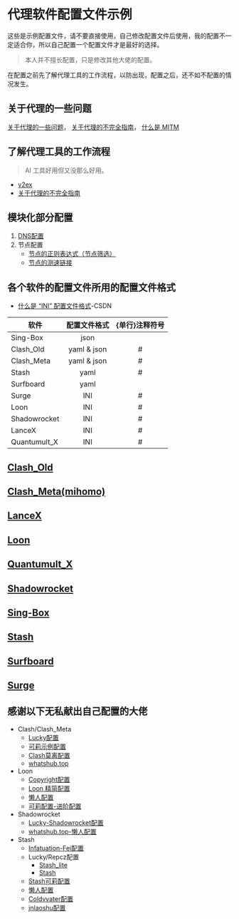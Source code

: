 # 代理软件配置文件示例

这些是示例配置文件，请不要直接使用，自己修改配置文件后使用，我的配置不一定适合你，所以自己配置一个配置文件才是最好的选择。
> 本人并不擅长配置，只是修改其他大佬的配置。

在配置之前先了解代理工具的工作流程，以防出现，配置之后，还不如不配置的情况发生。

## 关于代理的一些问题
[关于代理的一些问题](https://blog.revincx.icu/posts/proxy-summary/)，
[关于代理的不完全指南](https://blog.revincx.icu/posts/proxy-summary/)，
[什么是 MITM](https://zh.m.wikipedia.org/wiki/%E4%B8%AD%E9%97%B4%E4%BA%BA%E6%94%BB%E5%87%BB)

## 了解代理工具的工作流程
> AI 工具好用但又没那么好用。
- [v2ex](https://fast.v2ex.com/)
- [关于代理的不完全指南](https://blog.revincx.icu/posts/proxy-summary/)

## 模块化部分配置
1. [DNS配置](https://github.com/LaolunsiG/XiaoE_PCR/blob/main/Config_File/DNS%E9%85%8D%E7%BD%AE.md)
2. 节点配置
   - [节点的正则表达式（节点筛选）](https://github.com/LaolunsiG/XiaoE_PCR/blob/main/%E6%B5%8B%E9%80%9F%E9%93%BE%E6%8E%A5%E5%9C%B0%E5%9D%80.md)
   - [节点的测速链接](https://github.com/LaolunsiG/XiaoE_PCR/blob/main/%E6%B5%8B%E9%80%9F%E9%93%BE%E6%8E%A5%E5%9C%B0%E5%9D%80.md)

## 各个软件的配置文件所用的配置文件格式
- [什么是 “INI” 配置文件格式](https://blog.csdn.net/a123441/article/details/90668032)-CSDN

| 软件 | 配置文件格式 | {单行}注释符号 |
| -- | :--: | :--: |
| Sing-Box | json  |  |
| Clash_Old  | yaml & json | # |
| Clash_Meta  | yaml & json | # |
| Stash | yaml | # |
| Surfboard | yaml | |
| Surge | INI | # |  
| Loon | INI | # | 
| Shadowrocket | INI | # | 
| LanceX | INI | # | 
| Quantumult_X | INI | # | 

 
## [Clash_Old](https://github.com/LaolunsiG/XiaoE_PCR/tree/main/Config_File/Clash_Old)

## [Clash_Meta(mihomo)](https://github.com/LaolunsiG/XiaoE_PCR/tree/main/Config_File/Clash_Meta)

## [LanceX](https://github.com/LaolunsiG/XiaoE_PCR/tree/main/Config_File/LanceX)

## [Loon](https://github.com/LaolunsiG/XiaoE_PCR/tree/main/Config_File/Loon)

## [Quantumult_X](https://github.com/LaolunsiG/XiaoE_PCR/tree/main/Config_File/Quantumult_X)

## [Shadowrocket](https://github.com/LaolunsiG/XiaoE_PCR/tree/main/Config_File/Shadowrocket)

## [Sing-Box](https://github.com/LaolunsiG/XiaoE_PCR/tree/main/Config_File/Sing-Box)

## [Stash](https://github.com/LaolunsiG/XiaoE_PCR/tree/main/Config_File/Stash)

## [Surfboard](https://github.com/LaolunsiG/XiaoE_PCR/tree/main/Config_File/Surfboard)

## [Surge](https://github.com/LaolunsiG/XiaoE_PCR/tree/main/Config_File/Surge)

## 感谢以下无私献出自己配置的大佬
- Clash/Clash_Meta
  - [Lucky配置](https://raw.githubusercontent.com/As-Lucky/Lucky/main/Lucky-ClashVerge.yaml)
  - [可莉示例配置](https://gitlab.com/lodepuly/vpn_tool/-/tree/master/Tool/Clash/Config)
  - [Clash莫离配置](https://github.com/Moli-X/Resources/raw/main/Clash/Clash.yml)
  - [whatshub.top](https://whatshub.top/config/stash-auto.yaml)
- Loon
  - [Copyright配置](https://github.com/SANYIMOE/Quan_Shado_Conf)
  - [Loon 精简配置](https://raw.githubusercontent.com/HoCooo/Loon/main/LoonLite.conf)
  - [懒人配置](https://raw.githubusercontent.com/wlxuf/Shadowrocket/main/lazy_group.conf)
  - [可莉配置-进阶配置](https://gitlab.com/lodepuly/vpn_tool/-/raw/master/Tool/Loon/Config/zh-CN/Loon_Sample_Configuration_By_iKeLee.conf)
- Shadowrocket
  - [Lucky-Shadowrocket配置](https://raw.githubusercontent.com/As-Lucky/Lucky/main/Lucky-Shadowrocket.conf)
  - [whatshub.top-懒人配置](https://whatshub.top/config/shadowrocket_basic.conf) 
- Stash
  - [Infatuation-Fei配置](https://raw.githubusercontent.com/Infatuation-Fei/rule/main/Stash/%E9%85%8D%E7%BD%AE%E6%A8%A1%E6%9D%BF/Config%20for%20Stash.yaml)
  - Lucky/Repcz配置
    - [Stash_lite](https://raw.githubusercontent.com/Repcz/Tool/X/Stash/Stash_lite.yaml)
    - [Stash](https://raw.githubusercontent.com/Repcz/Tool/X/Stash/Stash.yaml)
  - [Stash可莉配置](https://github.com/Moli-X/Resources/raw/main/Clash/Clash.yml)
  - [懒人配置](https://whatshub.top/config/stash-auto.yaml)
  - [Coldvvater配置](https://raw.githubusercontent.com/Coldvvater/Mononoke/master/Stash/Config/Evolve.yaml)
  - [jnlaoshu配置](https://raw.githubusercontent.com/jnlaoshu/MySelf/main/Stash/Config.yaml)


